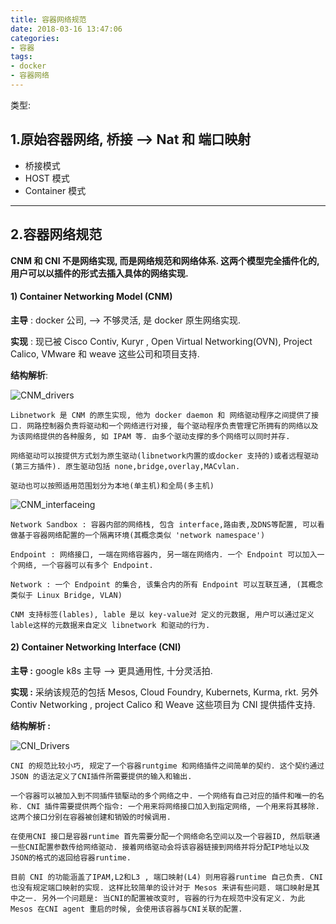 ```yaml
---
title: 容器网络规范
date: 2018-03-16 13:47:06
categories:
- 容器
tags:
- docker
- 容器网络
---
```

类型:
## 1.原始容器网络, 桥接 --> Nat 和 端口映射

- 桥接模式
- HOST 模式
- Container 模式

---

## 2.容器网络规范

**CNM 和 CNI 不是网络实现, 而是网络规范和网络体系. 这两个模型完全插件化的, 用户可以以插件的形式去插入具体的网络实现.**

#### 1) Container Networking Model (CNM)

**主导** : docker 公司,  --> 不够灵活, 是 docker 原生网络实现.

**实现** : 现已被 Cisco Contiv, Kuryr , Open Virtual Networking(OVN), Project Calico, VMware 和 weave 这些公司和项目支持.

**结构解析**:

![CNM_drivers](/imgs/network/CNM_drivers.jpg)

    Libnetwork 是 CNM 的原生实现, 他为 docker daemon 和 网络驱动程序之间提供了接口. 网路控制器负责将驱动和一个网络进行对接, 每个驱动程序负责管理它所拥有的网络以及为该网络提供的各种服务, 如 IPAM 等. 由多个驱动支撑的多个网络可以同时并存.

    网络驱动可以按提供方式划为原生驱动(libnetwork内置的或docker 支持的)或者远程驱动(第三方插件). 原生驱动包括 none,bridge,overlay,MACvlan.

    驱动也可以按照适用范围划分为本地(单主机)和全局(多主机)

![CNM_interfaceing](/imgs/network/CNM_interface.jpg)

    Network Sandbox : 容器内部的网络栈, 包含 interface,路由表,及DNS等配置, 可以看做基于容器网络配置的一个隔离环境(其概念类似 'network namespace') 

    Endpoint : 网络接口, 一端在网络容器内, 另一端在网络内. 一个 Endpoint 可以加入一个网络, 一个容器可以有多个 Endpoint.

    Network : 一个 Endpoint 的集合, 该集合内的所有 Endpoint 可以互联互通, (其概念类似于 Linux Bridge, VLAN)

    CNM 支持标签(lables), lable 是以 key-value对 定义的元数据, 用户可以通过定义lable这样的元数据来自定义 libnetwork 和驱动的行为.

#### 2) Container Networking Interface (CNI)
**主导 :** google k8s 主导 --> 更具通用性, 十分灵活拍.

**实现 :** 采纳该规范的包括 Mesos, Cloud Foundry, Kubernets, Kurma, rkt. 另外 Contiv Networking , project Calico 和 Weave 这些项目为 CNI 提供插件支持.

**结构解析 :**

![CNI_Drivers](/imgs/network/CNI_Drivers.jpg)

    CNI 的规范比较小巧, 规定了一个容器runtgime 和网络插件之间简单的契约. 这个契约通过 JSON 的语法定义了CNI插件所需要提供的输入和输出. 

    一个容器可以被加入到不同插件锁駆动的多个网络之中. 一个网络有自己对应的插件和唯一的名称. CNI 插件需要提供两个指令: 一个用来将网络接口加入到指定网络, 一个用来将其移除. 这两个接口分别在容器被创建和销毁的时候调用.

    在使用CNI 接口是容器runtime 首先需要分配一个网络命名空间以及一个容器ID, 然后联通一些CNI配置参数传给网络驱动. 接着网络驱动会将该容器链接到网络并将分配IP地址以及JSON的格式的返回给容器runtime. 

    目前 CNI 的功能涵盖了IPAM,L2和L3 , 端口映射(L4) 则用容器runtime 自己负责. CNI 也没有规定端口映射的实现. 这样比较简单的设计对于 Mesos 来讲有些问题. 端口映射是其中之一. 另外一个问题是: 当CNI的配置被改变时, 容器的行为在规范中没有定义. 为此 Mesos 在CNI agent 重启的时候, 会使用该容器与CNI关联的配置.